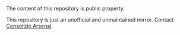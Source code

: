 The content of this repository is public property.

This repository is just an unofficial and unmaintained mirror. Contact [Consorzio Arsenal][arsenal].

[arsenal]: http://www.consorzioarsenal.it
